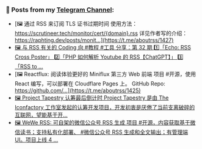 ### 📰 Posts from my [Telegram Channel](https://t.me/s/aboutrss):
<!-- BLOG-POST-LIST:START -->
- [🖼 通过 RSS 来订阅 TLS 证书过期时间 使用方法： https://scrutineer.tech/monitor/cert/{domain}.rss 详见作者写的介绍： https://raphting.dev/posts/monit...](https://t.me/aboutrss/1427)
- [🖼 与 RSS 有关的 Coding 向 #教程 #工具 分享：第 32 期 1️⃣「Echo: RSS Cross Poster」 2️⃣「PHP 如何解析 Youtube 的 RSS【ChatGPT】」 3️⃣「RSS to ...](https://t.me/aboutrss/1426)
- [🖼 Reactflux: 阅读体验更好的 Miniflux 第三方 Web 前端 项目 #开源，使用 React 编写，可以部署在 Cloudflare Pages 上。 GitHub Repo: https://github.com/...](https://t.me/aboutrss/1425)
- [🖼 Project Tapestry 认筹最后倒计时 Project Tapestry 是由 The Iconfactory 工作室发起的认筹开发项目，开发初衷是厌倦了当前支离破碎的互联网，望能基于开...](https://t.me/aboutrss/1424)
- [🖼 WeWe RSS: 可自架的微信公众号 RSS 生成 项目 #开源，内容获取基于微信读书；支持私有化部署、 #微信公众号 RSS 生成和全文输出；有管理端 UI。项目上线 4 ...](https://t.me/aboutrss/1423)
<!-- BLOG-POST-LIST:END -->

<!--
**AboutRSS/AboutRSS** is a ✨ _special_ ✨ repository because its `README.md` (this file) appears on your GitHub profile.

Here are some ideas to get you started:

- 🔭 I’m currently working on ...
- 🌱 I’m currently learning ...
- 👯 I’m looking to collaborate on ...
- 🤔 I’m looking for help with ...
- 💬 Ask me about ...
- 📫 How to reach me: ...
- 😄 Pronouns: ...
- ⚡ Fun fact: ...
-->
